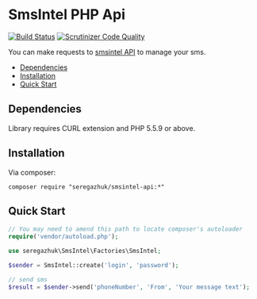 # SmsIntel PHP Api

[![Build Status](https://travis-ci.org/seregazhuk/php-smsintel-api.svg?branch=master)](https://travis-ci.org/seregazhuk/php-smsintel-api)
[![Scrutinizer Code Quality](https://scrutinizer-ci.com/g/seregazhuk/php-smsintel-api/badges/quality-score.png?b=master)](https://scrutinizer-ci.com/g/seregazhuk/php-smsintel-api/?branch=master)

You can make requests to [smsintel API](http://www.smsintel.ru/integration/) to manage your sms.

- [Dependencies](#dependencies)
- [Installation](#installation)
- [Quick Start](#quick-start)

## Dependencies
Library requires CURL extension and PHP 5.5.9 or above.

## Installation
Via composer:
```
composer require "seregazhuk/smsintel-api:*"
```

## Quick Start

```php 
// You may need to amend this path to locate composer's autoloader
require('vendor/autoload.php'); 

use seregazhuk\SmsIntel\Factories\SmsIntel;

$sender = SmsIntel::create('login', 'password');

// send sms
$result = $sender->send('phoneNumber', 'From', 'Your message text');

```